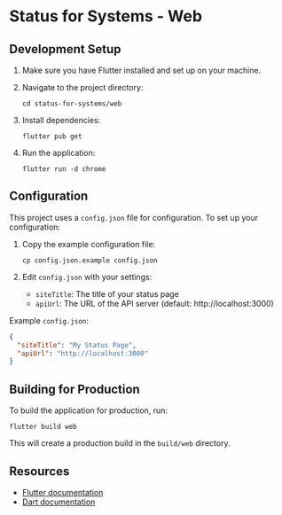 # Status for Systems - Web

## Development Setup

1. Make sure you have Flutter installed and set up on your machine.

2. Navigate to the project directory:
   ```
   cd status-for-systems/web
   ```

3. Install dependencies:
   ```
   flutter pub get
   ```

4. Run the application:
   ```
   flutter run -d chrome
   ```

## Configuration

This project uses a `config.json` file for configuration. To set up your configuration:

1. Copy the example configuration file:
   ```
   cp config.json.example config.json
   ```

2. Edit `config.json` with your settings:
   - `siteTitle`: The title of your status page
   - `apiUrl`: The URL of the API server (default: http://localhost:3000)

Example `config.json`:
```json
{
  "siteTitle": "My Status Page",
  "apiUrl": "http://localhost:3000"
}
```

## Building for Production

To build the application for production, run:

```
flutter build web
```

This will create a production build in the `build/web` directory.

## Resources

- [Flutter documentation](https://docs.flutter.dev/)
- [Dart documentation](https://dart.dev/guides)

